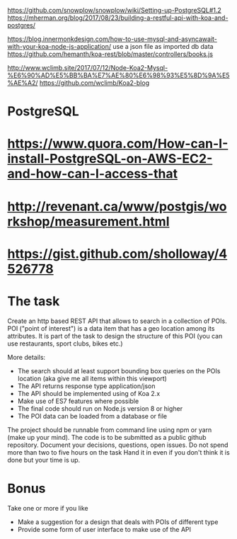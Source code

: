 https://github.com/snowplow/snowplow/wiki/Setting-up-PostgreSQL#1.2
https://mherman.org/blog/2017/08/23/building-a-restful-api-with-koa-and-postgres/

https://blog.innermonkdesign.com/how-to-use-mysql-and-asyncawait-with-your-koa-node-js-application/
use a json file as imported db data
https://github.com/hemanth/koa-rest/blob/master/controllers/books.js

http://www.wclimb.site/2017/07/12/Node-Koa2-Mysql-%E6%90%AD%E5%BB%BA%E7%AE%80%E6%98%93%E5%8D%9A%E5%AE%A2/
https://github.com/wclimb/Koa2-blog


# PostgreSQL
# https://www.quora.com/How-can-I-install-PostgreSQL-on-AWS-EC2-and-how-can-I-access-that
# http://revenant.ca/www/postgis/workshop/measurement.html
# https://gist.github.com/sholloway/4526778

# The task

Create an http based REST API that allows to search in a collection of POIs.
POI ("point of interest") is a data item that has a geo location among its attributes.
It is part of the task to design the structure of this POI (you can use restaurants, sport clubs, bikes etc.)
   
More details:

- The search should at least support bounding box queries on the POIs location (aka give me all items within this viewport)
- The API returns response type application/json
- The API should be implemented using  of Koa 2.x
- Make use of ES7 features where possible
- The final code should run on Node.js version 8 or higher
- The POI data can be loaded from a database or file

The project should be runnable from command line using npm or yarn (make up your mind).
The code is to be submitted as a public github repository.
Document your decisions, questions, open issues.
Do not spend more than two to five hours on the task
Hand it in even if you don't think it is done but your time is up.


# Bonus

Take one or more if you like

- Make a suggestion for a design that deals with POIs of different type
- Provide some form of user interface to make use of the API